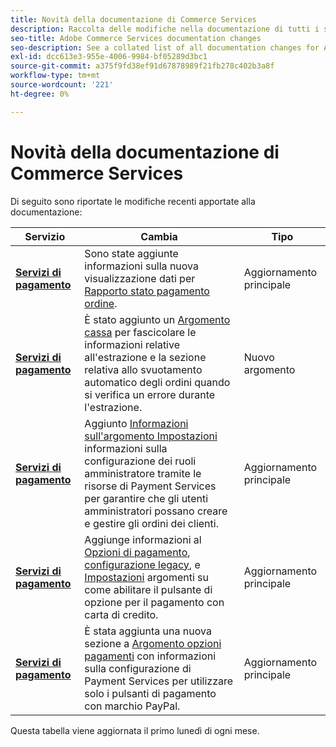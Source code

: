 ```yaml
---
title: Novità della documentazione di Commerce Services
description: Raccolta delle modifiche nella documentazione di tutti i servizi Commerce
seo-title: Adobe Commerce Services documentation changes
seo-description: See a collated list of all documentation changes for Adobe Commerce Services and integration services.
exl-id: dcc613e3-955e-4006-9984-bf05289d3bc1
source-git-commit: a375f9fd38ef91d67878989f21fb278c402b3a8f
workflow-type: tm+mt
source-wordcount: '221'
ht-degree: 0%

---
```


# Novità della documentazione di Commerce Services

Di seguito sono riportate le modifiche recenti apportate alla documentazione:

| Servizio | Cambia | Tipo |
| -- | -- | -- |
| [**Servizi di pagamento**](../payment-services/overview.md) | Sono state aggiunte informazioni sulla nuova visualizzazione dati per [Rapporto stato pagamento ordine](https://experienceleague.adobe.com/docs/commerce-merchant-services/payment-services/reporting/order-payment-status.html). | Aggiornamento principale |
| [**Servizi di pagamento**](../payment-services/overview.md) | È stato aggiunto un [Argomento cassa](https://experienceleague.adobe.com/docs/commerce-merchant-services/payment-services/payments-checkout/checkout.html) per fascicolare le informazioni relative all&#39;estrazione e la sezione relativa allo svuotamento automatico degli ordini quando si verifica un errore durante l&#39;estrazione. | Nuovo argomento |
| [**Servizi di pagamento**](../payment-services/overview.md) | Aggiunto [Informazioni sull&#39;argomento Impostazioni](https://experienceleague.adobe.com/docs/commerce-merchant-services/payment-services/configure/settings.html#configure-roles) informazioni sulla configurazione dei ruoli amministratore tramite le risorse di Payment Services per garantire che gli utenti amministratori possano creare e gestire gli ordini dei clienti. | Aggiornamento principale |
| [**Servizi di pagamento**](../payment-services/overview.md) | Aggiunge informazioni al [Opzioni di pagamento](https://experienceleague.adobe.com/docs/commerce-merchant-services/payment-services/payments-checkout/payments-options.html#debit-or-credit-card-button), [configurazione legacy](https://experienceleague.adobe.com/docs/commerce-merchant-services/payment-services/configure/configure-admin.html#configure-paypal-smart-buttons), e [Impostazioni](https://experienceleague.adobe.com/docs/commerce-merchant-services/payment-services/configure/settings.html#payment-buttons) argomenti su come abilitare il pulsante di opzione per il pagamento con carta di credito. | Aggiornamento principale |
| [**Servizi di pagamento**](../payment-services/overview.md) | È stata aggiunta una nuova sezione a [Argomento opzioni pagamenti](https://experienceleague.adobe.com/docs/commerce-merchant-services/payment-services/payments-checkout/payments-options.html#use-only-paypal-branded-payment-buttons) con informazioni sulla configurazione di Payment Services per utilizzare solo i pulsanti di pagamento con marchio PayPal. | Aggiornamento principale |

Questa tabella viene aggiornata il primo lunedì di ogni mese.
